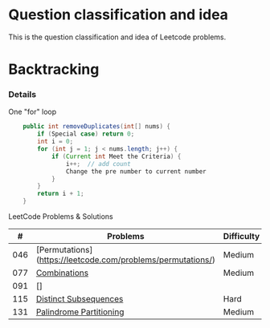 Question classification and idea
===
This is the question classification and idea of Leetcode problems.

Backtracking
===
### Details

One "for" loop
```Java
    public int removeDuplicates(int[] nums) {
        if (Special case) return 0;
        int i = 0;
        for (int j = 1; j < nums.length; j++) {
            if (Current int Meet the Criteria) {
                i++;  // add count
                Change the pre number to current number
            }   
        }
        return i + 1;
    }
```
LeetCode Problems & Solutions

| \# | Problems | Difficulty | Solution |
|----|----------|-----------|------|
| 046  | [Permutations] (https://leetcode.com/problems/permutations/) | Medium | [Java](./Code/46_Permutations.java)
| 077  | [Combinations](https://leetcode.com/problems/combinations/submissions/) | Medium | [Java](./Code/77_Combinations.java)
| 091  | []
| 115  | [Distinct Subsequences](https://leetcode.com/problems/distinct-subsequences/) | Hard | [Java](./Code/115_Distinct_Subsequences.java)
| 131  | [Palindrome Partitioning](https://leetcode.com/problems/palindrome-partitioning/) | Medium | [Java](./Code/131_Palindrome_Partitioning.java)

